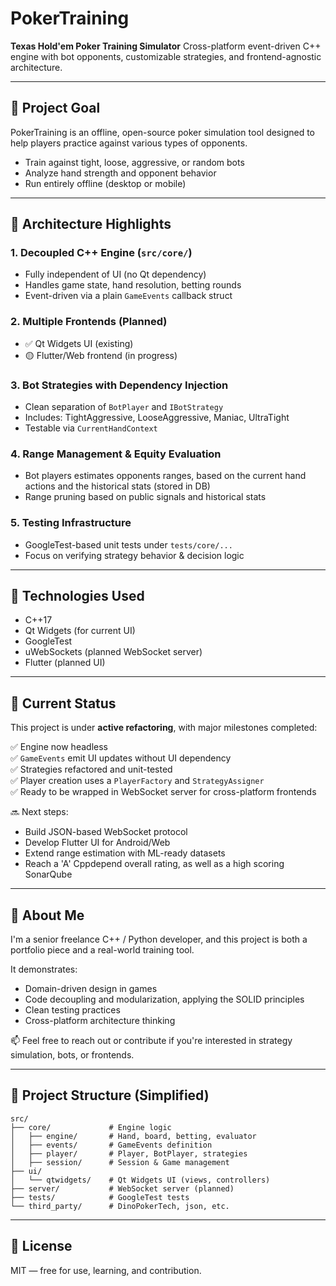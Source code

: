 # PokerTraining

**Texas Hold'em Poker Training Simulator**
Cross-platform event-driven C++ engine with bot opponents, customizable strategies, and frontend-agnostic architecture.

---

## 🎯 Project Goal

PokerTraining is an offline, open-source poker simulation tool designed to help players practice against various types of opponents.

* Train against tight, loose, aggressive, or random bots
* Analyze hand strength and opponent behavior
* Run entirely offline (desktop or mobile)

---

## 🧱 Architecture Highlights

### 1. **Decoupled C++ Engine** (`src/core/`)

* Fully independent of UI (no Qt dependency)
* Handles game state, hand resolution, betting rounds
* Event-driven via a plain `GameEvents` callback struct

### 2. **Multiple Frontends (Planned)**

* ✅ Qt Widgets UI (existing)
* 🟡 Flutter/Web frontend (in progress)

### 3. **Bot Strategies with Dependency Injection**

* Clean separation of `BotPlayer` and `IBotStrategy`
* Includes: TightAggressive, LooseAggressive, Maniac, UltraTight
* Testable via `CurrentHandContext`

### 4. **Range Management & Equity Evaluation**

* Bot players estimates opponents ranges, based on the current hand actions and the historical stats (stored in DB)
* Range pruning based on public signals and historical stats

### 5. **Testing Infrastructure**

* GoogleTest-based unit tests under `tests/core/...`
* Focus on verifying strategy behavior & decision logic

---

## 🔧 Technologies Used

* C++17
* Qt Widgets (for current UI)
* GoogleTest
* uWebSockets (planned WebSocket server)
* Flutter (planned UI)

---

## 🚧 Current Status

This project is under **active refactoring**, with major milestones completed:

✅ Engine now headless  
✅ `GameEvents` emit UI updates without UI dependency  
✅ Strategies refactored and unit-tested  
✅ Player creation uses a `PlayerFactory` and `StrategyAssigner`  
✅ Ready to be wrapped in WebSocket server for cross-platform frontends  


🔜 Next steps:

* Build JSON-based WebSocket protocol
* Develop Flutter UI for Android/Web
* Extend range estimation with ML-ready datasets
* Reach a 'A' Cppdepend overall rating, as well as a high scoring SonarQube

---

## 🙋 About Me

I'm a senior freelance C++ / Python developer, and this project is both a portfolio piece and a real-world training tool.

It demonstrates:

* Domain-driven design in games
* Code decoupling and modularization, applying the SOLID principles
* Clean testing practices
* Cross-platform architecture thinking

📫 Feel free to reach out or contribute if you're interested in strategy simulation, bots, or frontends.

---

## 📁 Project Structure (Simplified)

```
src/
├── core/             # Engine logic
│   ├── engine/       # Hand, board, betting, evaluator
│   ├── events/       # GameEvents definition
│   ├── player/       # Player, BotPlayer, strategies
│   ├── session/      # Session & Game management
├── ui/
│   └── qtwidgets/    # Qt Widgets UI (views, controllers)
├── server/           # WebSocket server (planned)
├── tests/            # GoogleTest tests
└── third_party/      # DinoPokerTech, json, etc.
```

---

## 📝 License

MIT — free for use, learning, and contribution.
